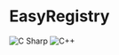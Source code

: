 # EasyRegistry
 <img alt="C Sharp" src="https://img.shields.io/badge/license-MIT-brightgreen?logo=csharp&?logoColor=#239120">
 <img alt="C++" src="https://img.shields.io/badge/c++-17-%2300599C?logo=c&">
